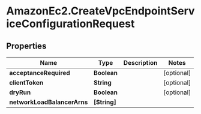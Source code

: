 # AmazonEc2.CreateVpcEndpointServiceConfigurationRequest

## Properties

Name | Type | Description | Notes
------------ | ------------- | ------------- | -------------
**acceptanceRequired** | **Boolean** |  | [optional] 
**clientToken** | **String** |  | [optional] 
**dryRun** | **Boolean** |  | [optional] 
**networkLoadBalancerArns** | **[String]** |  | 


